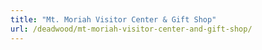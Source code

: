 ```yaml
---
title: "Mt. Moriah Visitor Center & Gift Shop"
url: /deadwood/mt-moriah-visitor-center-and-gift-shop/
---
```


